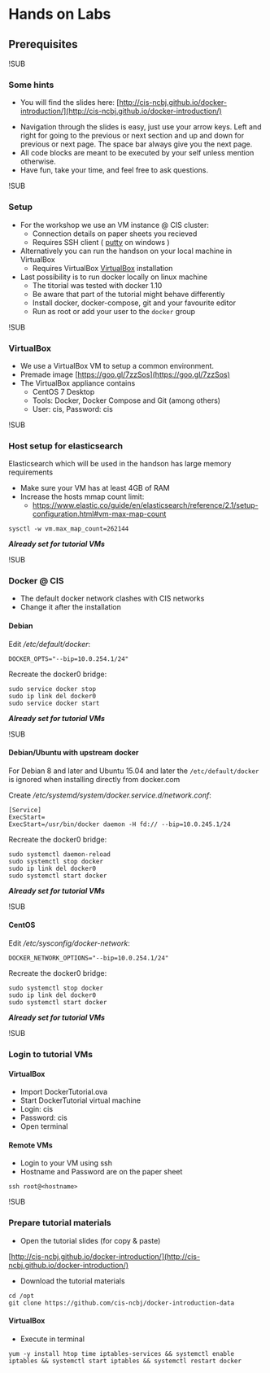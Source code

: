 # Hands on Labs
## Prerequisites

!SUB
### Some hints
* You will find the slides here: [http://cis-ncbj.github.io/docker-introduction/](http://cis-ncbj.github.io/docker-introduction/)
- Navigation through the slides is easy, just use your arrow keys. Left and right for going to the previous or next section and up and down for previous or next page. The space bar always give you the next page.
- All code blocks are meant to be executed by your self unless mention otherwise.
- Have fun, take your time, and feel free to ask questions.

!SUB
### Setup
* For the workshop we use an VM instance @ CIS cluster:
  * Connection details on paper sheets you recieved
  * Requires SSH client ( [putty](http://www.chiark.greenend.org.uk/~sgtatham/putty/download.html) on windows )
* Alternatively you can run the handson on your local machine in VirtualBox
  * Requires VirtualBox [VirtualBox](https://www.virtualbox.org/wiki/Downloads) installation
* Last possibility is to run docker locally on linux machine
  * The titorial was tested with docker 1.10
  * Be aware that part of the tutorial might behave differently
  * Install docker, docker-compose, git and your favourite editor
  * Run as root or add your user to the `docker` group

!SUB
### VirtualBox
* We use a VirtualBox VM to setup a common environment.
* Premade image [https://goo.gl/7zzSos](https://goo.gl/7zzSos)
* The VirtualBox appliance contains
  * CentOS 7 Desktop
  * Tools: Docker, Docker Compose and Git (among others)
  * User: cis, Password: cis

!SUB
### Host setup for elasticsearch
Elasticsearch which will be used in the handson has large memory requirements
* Make sure your VM has at least 4GB of RAM
* Increase the hosts mmap count limit:
  * https://www.elastic.co/guide/en/elasticsearch/reference/2.1/setup-configuration.html#vm-max-map-count

```
sysctl -w vm.max_map_count=262144
```

__*Already set for tutorial VMs*__

!SUB
### Docker @ CIS
* The default docker network clashes with CIS networks
* Change it after the installation

#### Debian
Edit */etc/default/docker*:

```
DOCKER_OPTS="--bip=10.0.254.1/24"
```

Recreate the docker0 bridge:

```
sudo service docker stop
sudo ip link del docker0
sudo service docker start
```

__*Already set for tutorial VMs*__

!SUB
#### Debian/Ubuntu with upstream docker
For Debian 8 and later and Ubuntu 15.04 and later the `/etc/default/docker` is ignored when installing directly from docker.com

Create */etc/systemd/system/docker.service.d/network.conf*:

```
[Service]
ExecStart=
ExecStart=/usr/bin/docker daemon -H fd:// --bip=10.0.245.1/24
```

Recreate the docker0 bridge:

```
sudo systemctl daemon-reload
sudo systemctl stop docker
sudo ip link del docker0
sudo systemctl start docker
```

__*Already set for tutorial VMs*__

!SUB
#### CentOS

Edit */etc/sysconfig/docker-network*:

```
DOCKER_NETWORK_OPTIONS="--bip=10.0.254.1/24"
```

Recreate the docker0 bridge:

```
sudo systemctl stop docker
sudo ip link del docker0
sudo systemctl start docker
```

__*Already set for tutorial VMs*__

!SUB
### Login to tutorial VMs

#### VirtualBox
* Import DockerTutorial.ova
* Start DockerTutorial virtual machine
* Login: cis
* Password: cis
* Open terminal

#### Remote VMs
* Login to your VM using ssh
* Hostname and Password are on the paper sheet

```
ssh root@<hostname>
```

!SUB
### Prepare tutorial materials
* Open the tutorial slides (for copy & paste)

[http://cis-ncbj.github.io/docker-introduction/](http://cis-ncbj.github.io/docker-introduction/)
* Download the tutorial materials
```
cd /opt
git clone https://github.com/cis-ncbj/docker-introduction-data
```

#### VirtualBox
- Execute in terminal
```
yum -y install htop time iptables-services && systemctl enable iptables && systemctl start iptables && systemctl restart docker
```
